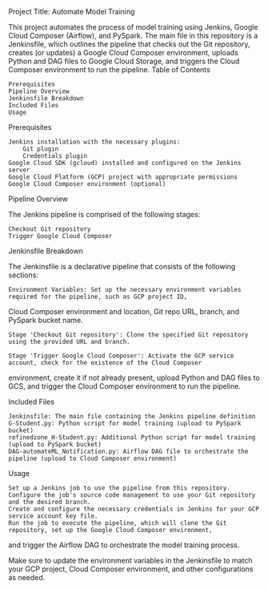 Project Title: Automate Model Training

This project automates the process of model training using Jenkins, Google Cloud Composer (Airflow), and PySpark. The main 
file in this repository is a Jenkinsfile, which outlines the pipeline that checks out the Git repository, creates (or 
updates) a Google Cloud Composer environment, uploads Python and DAG files to Google Cloud Storage, and triggers the Cloud 
Composer environment to run the pipeline.
Table of Contents

    Prerequisites
    Pipeline Overview
    Jenkinsfile Breakdown
    Included Files
    Usage

Prerequisites

    Jenkins installation with the necessary plugins:
        Git plugin
        Credentials plugin
    Google Cloud SDK (gcloud) installed and configured on the Jenkins server
    Google Cloud Platform (GCP) project with appropriate permissions
    Google Cloud Composer environment (optional)

Pipeline Overview

The Jenkins pipeline is comprised of the following stages:

    Checkout Git repository
    Trigger Google Cloud Composer

Jenkinsfile Breakdown

The Jenkinsfile is a declarative pipeline that consists of the following sections:

    Environment Variables: Set up the necessary environment variables required for the pipeline, such as GCP project ID, 
Cloud Composer environment and location, Git repo URL, branch, and PySpark bucket name.

    Stage 'Checkout Git repository': Clone the specified Git repository using the provided URL and branch.

    Stage 'Trigger Google Cloud Composer': Activate the GCP service account, check for the existence of the Cloud Composer 
environment, create it if not already present, upload Python and DAG files to GCS, and trigger the Cloud Composer 
environment to run the pipeline.

Included Files

    Jenkinsfile: The main file containing the Jenkins pipeline definition
    G-Student.py: Python script for model training (upload to PySpark bucket)
    refinedzone_H-Student.py: Additional Python script for model training (upload to PySpark bucket)
    DAG-automateML_Notification.py: Airflow DAG file to orchestrate the pipeline (upload to Cloud Composer environment)

Usage

    Set up a Jenkins job to use the pipeline from this repository.
    Configure the job's source code management to use your Git repository and the desired branch.
    Create and configure the necessary credentials in Jenkins for your GCP service account key file.
    Run the job to execute the pipeline, which will clone the Git repository, set up the Google Cloud Composer environment, 
and trigger the Airflow DAG to orchestrate the model training process.

Make sure to update the environment variables in the Jenkinsfile to match your GCP project, Cloud Composer environment, and 
other configurations as needed.

